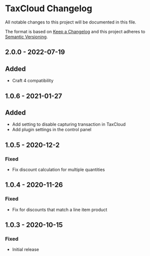# TaxCloud Changelog

All notable changes to this project will be documented in this file.

The format is based on [Keep a Changelog](http://keepachangelog.com/) and this project adheres to [Semantic Versioning](http://semver.org/).

## 2.0.0 - 2022-07-19
## Added
- Craft 4 compatibility

## 1.0.6 - 2021-01-27
## Added
- Add setting to disable capturing transaction in TaxCloud
- Add plugin settings in the control panel

## 1.0.5 - 2020-12-2
### Fixed
- Fix discount calculation for multiple quantities

## 1.0.4 - 2020-11-26
### Fixed
- Fix for discounts that match a line item product

## 1.0.3 - 2020-10-15
### Fixed
- Initial release
